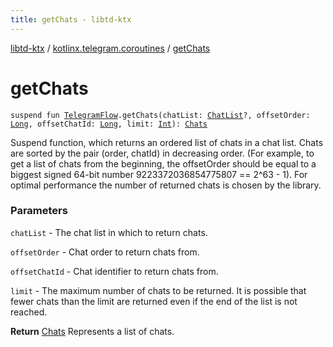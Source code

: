 ```yaml
---
title: getChats - libtd-ktx
---
```


[libtd-ktx](../index.html) / [kotlinx.telegram.coroutines](index.html) / [getChats](./get-chats.html)

# getChats

`suspend fun `[`TelegramFlow`](../kotlinx.telegram.core/-telegram-flow/index.html)`.getChats(chatList: `[`ChatList`](https://tdlibx.github.io/td/docs/org/drinkless/td/libcore/telegram/TdApi.ChatList.html)`?, offsetOrder: `[`Long`](https://kotlinlang.org/api/latest/jvm/stdlib/kotlin/-long/index.html)`, offsetChatId: `[`Long`](https://kotlinlang.org/api/latest/jvm/stdlib/kotlin/-long/index.html)`, limit: `[`Int`](https://kotlinlang.org/api/latest/jvm/stdlib/kotlin/-int/index.html)`): `[`Chats`](https://tdlibx.github.io/td/docs/org/drinkless/td/libcore/telegram/TdApi.Chats.html)

Suspend function, which returns an ordered list of chats in a chat list. Chats are sorted by the
pair (order, chatId) in decreasing order. (For example, to get a list of chats from the beginning,
the offsetOrder should be equal to a biggest signed 64-bit number 9223372036854775807 == 2^63 - 1).
For optimal performance the number of returned chats is chosen by the library.

### Parameters

`chatList` - The chat list in which to return chats.

`offsetOrder` - Chat order to return chats from.

`offsetChatId` - Chat identifier to return chats from.

`limit` - The maximum number of chats to be returned. It is possible that fewer chats than the
limit are returned even if the end of the list is not reached.

**Return**
[Chats](https://tdlibx.github.io/td/docs/org/drinkless/td/libcore/telegram/TdApi.Chats.html) Represents a list of chats.


